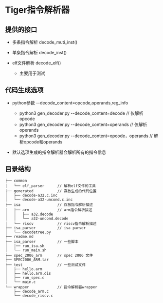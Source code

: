 # Tiger指令解析器

## 提供的接口

* 多条指令解析
decode_muti_inst()

* 单条指令解析
decode_inst()

* elf文件解析 decode_elf()
    * 主要用于测试


## 代码生成选项
* python参数 --decode_content=opcode,operands,reg_info
    * python3 gen_decoder.py --decode_content=decode // 仅解析opcode
    * python3 gen_decoder.py --decode_content=operands // 仅解析operands
    * python3 gen_decoder.py --decode_content=opcode，operands // 解析opcode和operands

* 默认选项生成的指令解析器会解析所有的指令信息

## 目录结构
```
├── common
│   └── elf_parser      // 解析elf文件的工具
├── generated           // 存放生成的代码位置
│   ├── decode-a32.c.inc
│   └── decode-a32-uncond.c.inc
├── isa                 // 存放指令解析描述
│   ├── arm             // arm指令解析描述
│   │   ├── a32.decode
│   │   └── a32-uncond.decode
│   └── riscv           // riscv指令解析描述
├── isa_parser          // isa parser
│   └── decodetree.py
├── readme.md
├── isa_parser          // 一些脚本
│   │── run_isa.sh
│   └── run_main.sh
├── spec_2006_arm       // spec 2006 文件
├── SPEC2006_ARM.tar
├── test                // 一些测试文件
│   ├── hello.arm
│   ├── hello.arm.dis
│   ├── run_spec.c
│   └── main.c
└── wrapper             // 指令解析器wrapper
    ├── decode_arm.c
    └── decode_riscv.c
```

